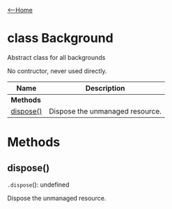 [<--Home](index.html)

# class Background

Abstract class for all backgrounds

No contructor, never used directly.

| Name                                                          | Description                                                    |
| --------------------------------------------------------------| -------------------------------------------------------------- |
| **Methods**                                                   |                                                                |
| [dispose()](#dispose)                                         | Dispose the unmanaged resource.                                |

# Methods

## dispose()

`.dispose`(): undefined

Dispose the unmanaged resource.


